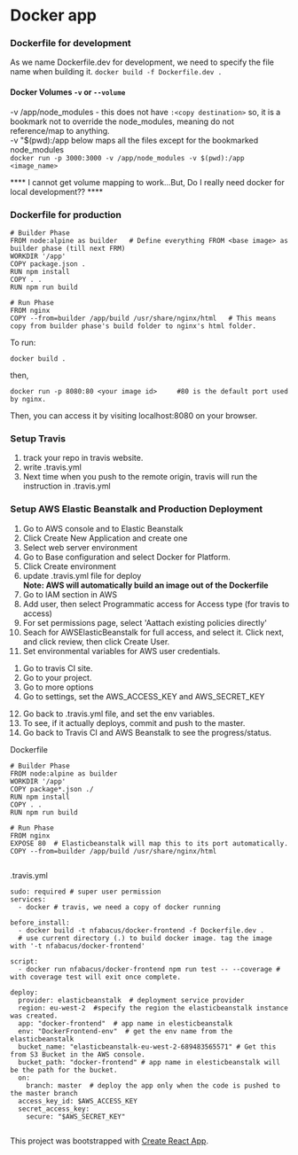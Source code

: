 # Docker app

### Dockerfile for development
As we name Dockerfile.dev for development, we need to specify the file name when building it.
```docker build -f Dockerfile.dev . ```

#### Docker Volumes ```-v``` or ```--volume```
-v /app/node_modules - this does not have ```:<copy destination>``` so, it is a bookmark not to override the node_modules, meaning do not reference/map to anything.</br>
-v "$(pwd):/app below maps all the files except for the bookmarked node_modules </br>
```docker run -p 3000:3000 -v /app/node_modules -v $(pwd):/app <image_name>``` </br>

**** I cannot get volume mapping to work...But, Do I really need docker for local development?? ****

### Dockerfile for production
```
# Builder Phase
FROM node:alpine as builder   # Define everything FROM <base image> as builder phase (till next FRM)
WORKDIR '/app'
COPY package.json .
RUN npm install
COPY . .
RUN npm run build

# Run Phase
FROM nginx
COPY --from=builder /app/build /usr/share/nginx/html   # This means copy from builder phase's build folder to nginx's html folder.
```
To run:
```
docker build .
```
then,
```
docker run -p 8080:80 <your image id>     #80 is the default port used by nginx.
```
Then, you can access it by visiting localhost:8080 on your browser.

### Setup Travis
1. track your repo in travis website.
2. write .travis.yml
3. Next time when you push to the remote origin, travis will run the instruction in .travis.yml

### Setup AWS Elastic Beanstalk and Production Deployment
1. Go to AWS console and to Elastic Beanstalk
2. Click Create New Application and create one
3. Select web server environment
4. Go to Base configuration and select Docker for Platform.
5. Click Create environment
6. update .travis.yml file for deploy <br />
   **Note: AWS will automatically build an image out of the Dockerfile**
7. Go to IAM section in AWS
8. Add user, then select Programmatic access for Access type (for travis to access)
9. For set permissions page, select 'Aattach existing policies directly'
10. Seach for AWSElasticBeanstalk for full access, and select it. Click next, and click review, then click Create User.
11. Set environmental variables for AWS user credentials.
  1) Go to travis CI site.
  2) Go to your project.
  3) Go to more options
  4) Go to settings, set the AWS_ACCESS_KEY and AWS_SECRET_KEY
12. Go back to .travis.yml file, and set the env variables.
13. To see, if it actually deploys, commit and push to the master.
14. Go back to Travis CI and AWS Beanstalk to see the progress/status.

Dockerfile
```
# Builder Phase
FROM node:alpine as builder
WORKDIR '/app'
COPY package*.json ./
RUN npm install
COPY . .
RUN npm run build

# Run Phase
FROM nginx
EXPOSE 80  # Elasticbeanstalk will map this to its port automatically.
COPY --from=builder /app/build /usr/share/nginx/html


```


.travis.yml
```
sudo: required # super user permission
services:
  - docker # travis, we need a copy of docker running

before_install:
  - docker build -t nfabacus/docker-frontend -f Dockerfile.dev .
  # use current directory (.) to build docker image. tag the image with '-t nfabacus/docker-frontend'

script:
  - docker run nfabacus/docker-frontend npm run test -- --coverage # with coverage test will exit once complete.

deploy:
  provider: elasticbeanstalk  # deployment service provider
  region: eu-west-2  #specify the region the elasticbeanstalk instance was created.
  app: "docker-frontend"  # app name in elesticbeanstalk
  env: "DockerFrontend-env"  # get the env name from the elasticbeanstalk
  bucket_name: "elasticbeanstalk-eu-west-2-689483565571" # Get this from S3 Bucket in the AWS console.
  bucket_path: "docker-frontend" # app name in elesticbeanstalk will be the path for the bucket.
  on:
    branch: master  # deploy the app only when the code is pushed to the master branch
  access_key_id: $AWS_ACCESS_KEY
  secret_access_key:
    secure: "$AWS_SECRET_KEY"


```









This project was bootstrapped with [Create React App](https://github.com/facebook/create-react-app).
